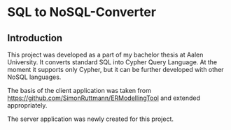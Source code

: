 # SQL to NoSQL-Converter

## Introduction

This project was developed as a part of my bachelor thesis at Aalen University.
It converts standard SQL into Cypher Query Language. 
At the moment it supports only Cypher, but it can be further developed with other NoSQL languages.

The basis of the client application was taken from https://github.com/SimonRuttmann/ERModellingTool and extended appropriately.

The server application was newly created for this project.